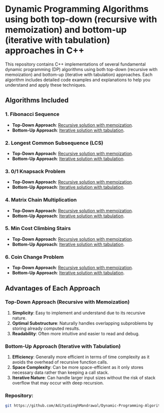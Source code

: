 
# Dynamic Programming Algorithms using both top-down (recursive with memoization) and bottom-up (iterative with tabulation) approaches in C++

This repository contains C++ implementations of several fundamental dynamic programming (DP) algorithms using both top-down (recursive with memoization) and bottom-up (iterative with tabulation) approaches. Each algorithm includes detailed code examples and explanations to help you understand and apply these techniques.

## Algorithms Included

### 1. Fibonacci Sequence
- **Top-Down Approach**: [Recursive solution with memoization](https://github.com/AdityaSinghMandrawal/Dynamic-Programming-Algorithm-Top-Down-and-Bottom-Up-Approach/blob/main/Fibonacci_Sequence.cpp).
- **Bottom-Up Approach**: [Iterative solution with tabulation](https://github.com/AdityaSinghMandrawal/Dynamic-Programming-Algorithm-Top-Down-and-Bottom-Up-Approach/blob/main/Fibonacci_Sequence.cpp).

### 2. Longest Common Subsequence (LCS)
- **Top-Down Approach**: [Recursive solution with memoization](https://github.com/AdityaSinghMandrawal/Dynamic-Programming-Algorithm-Top-Down-and-Bottom-Up-Approach/blob/main/Longest_Common_Subsequence.cpp).
- **Bottom-Up Approach**: [Iterative solution with tabulation](https://github.com/AdityaSinghMandrawal/Dynamic-Programming-Algorithm-Top-Down-and-Bottom-Up-Approach/blob/main/Longest_Common_Subsequence.cpp).

### 3. 0/1 Knapsack Problem
- **Top-Down Approach**: [Recursive solution with memoization](https://github.com/AdityaSinghMandrawal/Dynamic-Programming-Algorithm-Top-Down-and-Bottom-Up-Approach/blob/main/01_Knapsack.cpp).
- **Bottom-Up Approach**: [Iterative solution with tabulation](https://github.com/AdityaSinghMandrawal/Dynamic-Programming-Algorithm-Top-Down-and-Bottom-Up-Approach/blob/main/01_Knapsack.cpp).

### 4. Matrix Chain Multiplication
- **Top-Down Approach**: [Recursive solution with memoization](https://github.com/AdityaSinghMandrawal/Dynamic-Programming-Algorithm-Top-Down-and-Bottom-Up-Approach/blob/main/Matrix_chain_Multiplication.cpp).
- **Bottom-Up Approach**: [Iterative solution with tabulation](https://github.com/AdityaSinghMandrawal/Dynamic-Programming-Algorithm-Top-Down-and-Bottom-Up-Approach/blob/main/Matrix_chain_Multiplication.cpp).

### 5. Min Cost Climbing Stairs
- **Top-Down Approach**: [Recursive solution with memoization](https://github.com/AdityaSinghMandrawal/Dynamic-Programming-Algorithm-Top-Down-and-Bottom-Up-Approach/blob/main/Min_Cost_Climbing_Stairs.cpp).
- **Bottom-Up Approach**: [Iterative solution with tabulation](https://github.com/AdityaSinghMandrawal/Dynamic-Programming-Algorithm-Top-Down-and-Bottom-Up-Approach/blob/main/Min_Cost_Climbing_Stairs.cpp).

### 6. Coin Change Problem
- **Top-Down Approach**: [Recursive solution with memoization](https://github.com/AdityaSinghMandrawal/Dynamic-Programming-Algorithm-Top-Down-and-Bottom-Up-Approach/blob/main/Coin_Change.cpp).
- **Bottom-Up Approach**: [Iterative solution with tabulation](https://github.com/AdityaSinghMandrawal/Dynamic-Programming-Algorithm-Top-Down-and-Bottom-Up-Approach/blob/main/Coin_Change.cpp).

## Advantages of Each Approach

### Top-Down Approach (Recursive with Memoization)
1. **Simplicity**: Easy to implement and understand due to its recursive nature.
2. **Optimal Substructure**: Naturally handles overlapping subproblems by storing already computed results.
3. **Readability**: Often more intuitive and easier to read and debug.

### Bottom-Up Approach (Iterative with Tabulation)
1. **Efficiency**: Generally more efficient in terms of time complexity as it avoids the overhead of recursive function calls.
2. **Space Complexity**: Can be more space-efficient as it only stores necessary data rather than keeping a call stack.
3. **Iterative Nature**: Can handle larger input sizes without the risk of stack overflow that may occur with deep recursion.

### Repository:
   ```sh
   git https://github.com/AdityaSinghMandrawal/Dynamic-Programming-Algorithm-Top-Down-and-Bottom-Up-Approach
